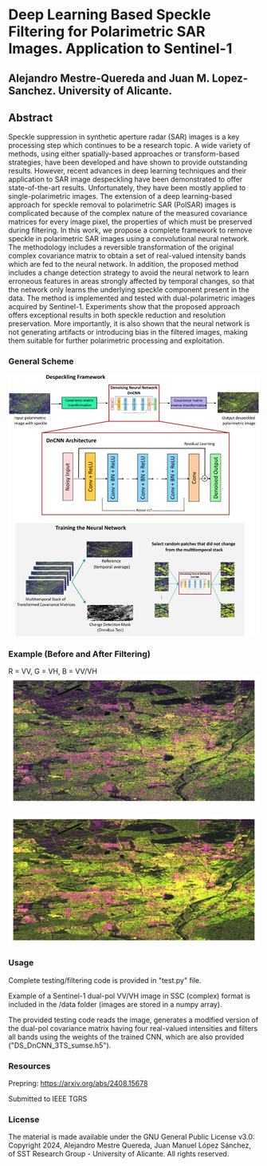 # Deep Learning Based Speckle Filtering for Polarimetric SAR Images. Application to Sentinel-1
## Alejandro Mestre-Quereda and Juan M. Lopez-Sanchez. University of Alicante.

## Abstract
Speckle suppression in synthetic aperture radar (SAR) images is a key processing step which continues to be a research topic. A wide variety of methods, using either spatially-based approaches or transform-based strategies, have been developed and have shown to provide outstanding results. However, recent advances in deep learning techniques and their application to SAR image despeckling have been demonstrated to offer state-of-the-art results. Unfortunately, they have been mostly applied to single-polarimetric images. The extension of a deep learning-based approach for speckle removal to polarimetric SAR (PolSAR) images is complicated because of the complex nature of the measured covariance matrices for every image pixel, the properties of which must be preserved during filtering. In this work, we propose a complete framework to remove speckle in polarimetric SAR images using a convolutional neural network. The methodology includes a reversible transformation of the original complex covariance matrix to obtain a set of real-valued intensity bands which are fed to the neural network. In addition, the proposed method includes a change detection strategy to avoid the neural network to learn erroneous features in areas strongly affected by temporal changes, so that the network only learns the underlying speckle component present in the data. The method is implemented and tested with dual-polarimetric images acquired by Sentinel-1. Experiments show that the proposed approach offers exceptional results in both speckle reduction and resolution preservation. More importantly, it is also shown that the neural network is not generating artifacts or introducing bias in the filtered images, making them suitable for further polarimetric processing and exploitation. 

### General Scheme

![screenshot](img/polsar_cnn_scheme.png)

### Example (Before and After Filtering)
R = VV, G = VH, B = VV/VH
![screenshot](img/Munich_RGB_Original.png)

![screenshot](img/Munich_RGB_CNN.png)

### Usage
Complete testing/filtering code is provided in "test.py" file. 

Example of a Sentinel-1 dual-pol VV/VH image in SSC (complex) format is included in the /data folder (images are stored in a numpy array).

The provided testing code reads the image, generates a modified version of the dual-pol covariance matrix having four real-valued intensities and filters all bands using the weights of the trained CNN, which are also provided ("DS_DnCNN_3TS_sumse.h5").

### Resources
Prepring: https://arxiv.org/abs/2408.15678

Submitted to IEEE TGRS

### License
The material is made available under the GNU General Public License v3.0: Copyright 2024, Alejandro Mestre Quereda, Juan Manuel López Sánchez, of SST Research Group - University of Alicante. All rights reserved.
